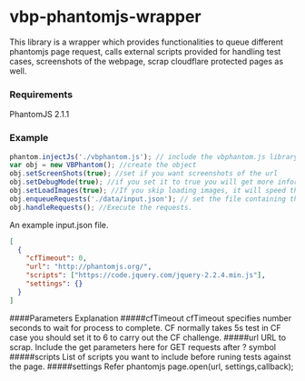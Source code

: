 # vbp-phantomjs-wrapper
This library is a wrapper which provides functionalities to queue different phantomjs page request, calls external scripts provided for handling test cases, screenshots of the webpage, scrap cloudflare protected pages as well.

### Requirements
PhantomJS 2.1.1

### Example
```javascript
phantom.injectJs('./vbphantom.js'); // include the vbphantom.js library
var obj = new VBPhantom(); //create the object
obj.setScreenShots(true); //set if you want screenshots of the url
obj.setDebugMode(true); //if you set it to true you will get more information on console
obj.setLoadImages(true); //If you skip loading images, it will speed the scrapping
obj.enqueueRequests('./data/input.json'); // set the file containing the input urls requests data.
obj.handleRequests(); //Execute the requests.
```

An example input.json file.
```json
[
  {
    "cfTimeout": 0, 
    "url": "http://phantomjs.org/",
    "scripts": ["https://code.jquery.com/jquery-2.2.4.min.js"],
    "settings": {}
  }
]
```

####Parameters Explanation
#####cfTimeout
cfTimeout specifies number seconds to wait for process to complete. CF normally takes 5s test in CF case you should set it to 6 to carry out the CF challenge.
#####url
URL to scrap. Include the get parameters here for GET requests after ? symbol
#####scripts
List of scripts you want to include before runing tests against the page.
#####settings
Refer phantomjs page.open(url, settings,callback);

